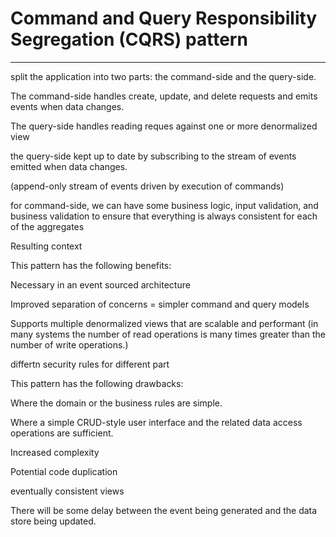# Command and Query Responsibility Segregation (CQRS) pattern



---

split the application into two parts: the command-side and the query-side.

The command-side handles create, update, and delete requests and emits events when data changes.

The query-side handles reading reques against one or more denormalized view

the query-side kept up to date by subscribing to the stream of events emitted when data changes.

(append-only stream of events driven by execution of commands)





for command-side, we can have some business logic, input validation, and business validation to ensure that everything is always consistent for each of the aggregates



Resulting context

This pattern has the following benefits:



Necessary in an event sourced architecture

Improved separation of concerns = simpler command and query models

Supports multiple denormalized views that are scalable and performant (in many systems the number of read operations is many times greater than the number of write operations.)



differtn security rules for different part





This pattern has the following drawbacks:



Where the domain or the business rules are simple.



Where a simple CRUD-style user interface and the related data access operations are sufficient.





Increased complexity

Potential code duplication

eventually consistent views

There will be some delay between the event being generated and the data store being updated.
